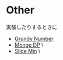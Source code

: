 # Other

実験したりするときに

- [Grundy Number](./grundy.md)
- [Monge DP](./mongeDP.md) \\
- [Slide Min](./slide_min.md) \\